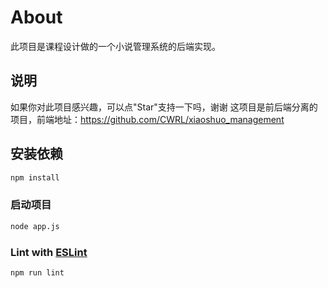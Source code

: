 # About
此项目是课程设计做的一个小说管理系统的后端实现。

## 说明
如果你对此项目感兴趣，可以点"Star"支持一下吗，谢谢
这项目是前后端分离的项目，前端地址：https://github.com/CWRL/xiaoshuo_management


## 安装依赖

```sh
npm install
```

### 启动项目

```sh
node app.js
```

### Lint with [ESLint](https://eslint.org/)

```sh
npm run lint
```
